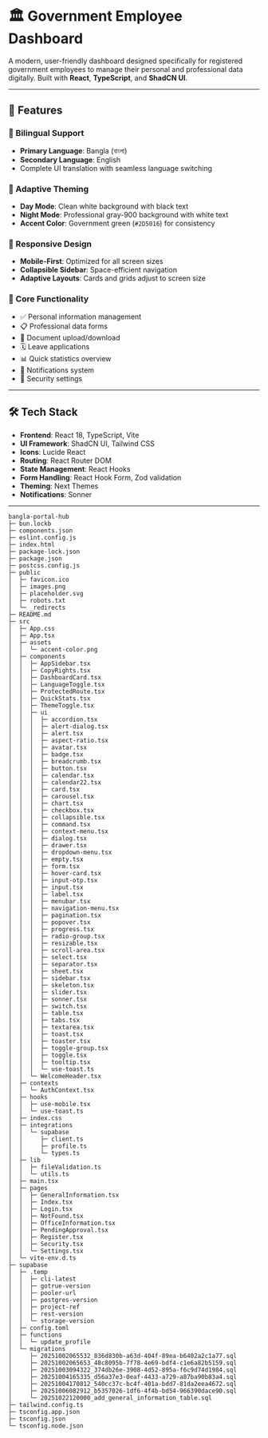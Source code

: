 # 🏛️ Government Employee Dashboard

A modern, user-friendly dashboard designed specifically for registered government employees to manage their personal and professional data digitally. Built with **React**, **TypeScript**, and **ShadCN UI**.

---

## 🌟 Features

### 🔄 Bilingual Support
- **Primary Language**: Bangla (বাংলা)  
- **Secondary Language**: English  
- Complete UI translation with seamless language switching  

### 🎨 Adaptive Theming
- **Day Mode**: Clean white background with black text  
- **Night Mode**: Professional gray-900 background with white text  
- **Accent Color**: Government green (`#2D5016`) for consistency  

### 📱 Responsive Design
- **Mobile-First**: Optimized for all screen sizes  
- **Collapsible Sidebar**: Space-efficient navigation  
- **Adaptive Layouts**: Cards and grids adjust to screen size  

### 🚀 Core Functionality
- ✅ Personal information management  
- 📋 Professional data forms  
- 📄 Document upload/download  
- 🗓️ Leave applications  
- 📊 Quick statistics overview  
- 🔔 Notifications system  
- 🔐 Security settings  

---

## 🛠️ Tech Stack

- **Frontend**: React 18, TypeScript, Vite  
- **UI Framework**: ShadCN UI, Tailwind CSS  
- **Icons**: Lucide React  
- **Routing**: React Router DOM  
- **State Management**: React Hooks  
- **Form Handling**: React Hook Form, Zod validation  
- **Theming**: Next Themes  
- **Notifications**: Sonner  

---


```
bangla-portal-hub
├─ bun.lockb
├─ components.json
├─ eslint.config.js
├─ index.html
├─ package-lock.json
├─ package.json
├─ postcss.config.js
├─ public
│  ├─ favicon.ico
│  ├─ images.png
│  ├─ placeholder.svg
│  ├─ robots.txt
│  └─ _redirects
├─ README.md
├─ src
│  ├─ App.css
│  ├─ App.tsx
│  ├─ assets
│  │  └─ accent-color.png
│  ├─ components
│  │  ├─ AppSidebar.tsx
│  │  ├─ CopyRights.tsx
│  │  ├─ DashboardCard.tsx
│  │  ├─ LanguageToggle.tsx
│  │  ├─ ProtectedRoute.tsx
│  │  ├─ QuickStats.tsx
│  │  ├─ ThemeToggle.tsx
│  │  ├─ ui
│  │  │  ├─ accordion.tsx
│  │  │  ├─ alert-dialog.tsx
│  │  │  ├─ alert.tsx
│  │  │  ├─ aspect-ratio.tsx
│  │  │  ├─ avatar.tsx
│  │  │  ├─ badge.tsx
│  │  │  ├─ breadcrumb.tsx
│  │  │  ├─ button.tsx
│  │  │  ├─ calendar.tsx
│  │  │  ├─ calendar22.tsx
│  │  │  ├─ card.tsx
│  │  │  ├─ carousel.tsx
│  │  │  ├─ chart.tsx
│  │  │  ├─ checkbox.tsx
│  │  │  ├─ collapsible.tsx
│  │  │  ├─ command.tsx
│  │  │  ├─ context-menu.tsx
│  │  │  ├─ dialog.tsx
│  │  │  ├─ drawer.tsx
│  │  │  ├─ dropdown-menu.tsx
│  │  │  ├─ empty.tsx
│  │  │  ├─ form.tsx
│  │  │  ├─ hover-card.tsx
│  │  │  ├─ input-otp.tsx
│  │  │  ├─ input.tsx
│  │  │  ├─ label.tsx
│  │  │  ├─ menubar.tsx
│  │  │  ├─ navigation-menu.tsx
│  │  │  ├─ pagination.tsx
│  │  │  ├─ popover.tsx
│  │  │  ├─ progress.tsx
│  │  │  ├─ radio-group.tsx
│  │  │  ├─ resizable.tsx
│  │  │  ├─ scroll-area.tsx
│  │  │  ├─ select.tsx
│  │  │  ├─ separator.tsx
│  │  │  ├─ sheet.tsx
│  │  │  ├─ sidebar.tsx
│  │  │  ├─ skeleton.tsx
│  │  │  ├─ slider.tsx
│  │  │  ├─ sonner.tsx
│  │  │  ├─ switch.tsx
│  │  │  ├─ table.tsx
│  │  │  ├─ tabs.tsx
│  │  │  ├─ textarea.tsx
│  │  │  ├─ toast.tsx
│  │  │  ├─ toaster.tsx
│  │  │  ├─ toggle-group.tsx
│  │  │  ├─ toggle.tsx
│  │  │  ├─ tooltip.tsx
│  │  │  └─ use-toast.ts
│  │  └─ WelcomeHeader.tsx
│  ├─ contexts
│  │  └─ AuthContext.tsx
│  ├─ hooks
│  │  ├─ use-mobile.tsx
│  │  └─ use-toast.ts
│  ├─ index.css
│  ├─ integrations
│  │  └─ supabase
│  │     ├─ client.ts
│  │     ├─ profile.ts
│  │     └─ types.ts
│  ├─ lib
│  │  ├─ fileValidation.ts
│  │  └─ utils.ts
│  ├─ main.tsx
│  ├─ pages
│  │  ├─ GeneralInformation.tsx
│  │  ├─ Index.tsx
│  │  ├─ Login.tsx
│  │  ├─ NotFound.tsx
│  │  ├─ OfficeInformation.tsx
│  │  ├─ PendingApproval.tsx
│  │  ├─ Register.tsx
│  │  ├─ Security.tsx
│  │  └─ Settings.tsx
│  └─ vite-env.d.ts
├─ supabase
│  ├─ .temp
│  │  ├─ cli-latest
│  │  ├─ gotrue-version
│  │  ├─ pooler-url
│  │  ├─ postgres-version
│  │  ├─ project-ref
│  │  ├─ rest-version
│  │  └─ storage-version
│  ├─ config.toml
│  ├─ functions
│  │  └─ update_profile
│  └─ migrations
│     ├─ 20251002065532_836d830b-a63d-404f-89ea-b6402a2c1a77.sql
│     ├─ 20251002065653_48c8095b-7f78-4e69-bdf4-c1e6a82b5159.sql
│     ├─ 20251003094322_374db26e-3908-4d52-895a-f6c9d74d1984.sql
│     ├─ 20251004165335_d56a37e3-0eaf-4433-a729-a87ba90b83a4.sql
│     ├─ 20251004170812_540cc37c-bc4f-401a-bdd7-81da2eea4672.sql
│     ├─ 20251006082912_b5357026-1df6-4f4b-bd54-966390dace90.sql
│     └─ 20251022120000_add_general_information_table.sql
├─ tailwind.config.ts
├─ tsconfig.app.json
├─ tsconfig.json
└─ tsconfig.node.json

```
